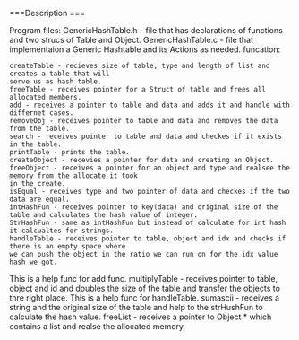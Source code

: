 

===Description ===

Program files:
GenericHashTable.h - file that has declarations of functions and two strucs of Table and Object.
GenericHashTable.c - file that implementaion a Generic Hashtable and its Actions as needed.
funcation:

	createTable - recieves size of table, type and length of list and creates a table that will 
    serve us as hash table.
    freeTable - receives pointer for a Struct of table and frees all allocated members.
    add - receives a pointer to table and data and adds it and handle with differnet cases.
    removeObj - receives pointer to table and data and removes the data from the table.
    search - receives pointer to table and data and checkes if it exists in the table.
    printTable - prints the table.
    createObject - recevies a pointer for data and creating an Object.
    freeObject - receives a pointer for an object and type and realsee the memory from the allocate it took
    in the create.
    isEqual - receives type and two pointer of data and checkes if the two data are equal.
    intHashFun - receives pointer to key(data) and original size of the table and calculates the hash value of integer.
    StrHashFun - same as intHashFun but instead of calculate for int hash it calcualtes for strings.
    handleTable - receives pointer to table, object and idx and checks if there is an empty space where
    we can push the object in the ratio we can run on for the idx value hash we got.
   This is a help func for add func.
    multiplyTable -  receives pointer to table, object and id and doubles the size of the table
    and transfer the objects to thre right place.
    This is a help func for handleTable.
    sumascii - receives a string and the original size of the table and help to the strHushFun to calculate the hash value.
    freeList - receives a pointer to Object * which contains a list and realse the allocated memory.





